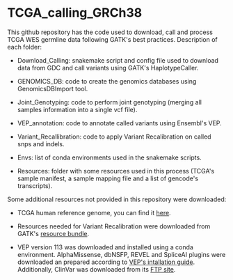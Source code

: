 # TCGA_calling_GRCh38

This github repository has the code used to download, call and process TCGA WES germline data following GATK's best practices. Description of each folder:

- Download_Calling: snakemake script and config file used to download data from GDC and call variants using GATK's HaplotypeCaller.

- GENOMICS_DB: code to create the genomics databases using GenomicsDBImport tool.

- Joint_Genotyping: code to perform joint genotyping (merging all samples information into a single vcf file).

- VEP_annotation: code to annotate called variants using Ensembl's VEP.

- Variant_Recallibration: code to apply Variant Recalibration on called snps and indels.

- Envs: list of conda environments used in the snakemake scripts.

- Resources: folder with some resources used in this process (TCGA's sample manifest, a sample mapping file and a list of gencode's transcripts).

Some additional resources not provided in this repository were downloaded:

- TCGA human reference genome, you can find it [here](https://gdc.cancer.gov/about-data/gdc-data-processing/gdc-reference-files).

- Resources needed for Variant Recalibration were downloaded from GATK's [resource bundle](https://gatk.broadinstitute.org/hc/en-us/articles/360035890811-Resource-bundle).

- VEP version 113 was downloaded and installed using a conda environment. AlphaMissense, dbNSFP, REVEL and SpliceAI plugins were downloaded an prepared according to [VEP's intallation guide](https://www.ensembl.org/info/docs/tools/vep/script/vep_download.html). Additionally, ClinVar was downloaded from its [FTP site](https://www.ncbi.nlm.nih.gov/clinvar/).